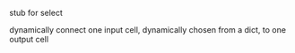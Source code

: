stub for select

dynamically connect one input cell, dynamically chosen from a dict, to one output cell